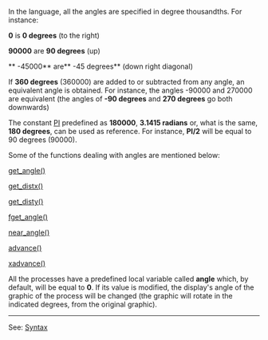 In the language, all the angles are specified in degree thousandths.
For instance:

  **0** is **0 degrees** (to the right)

  **90000** are **90 degrees** (up)

 ** -45000** are** -45 degrees** (down right diagonal)


If **360 degrees** (360000) are added to or subtracted from any angle, an equivalent angle is obtained. For instance, the angles -90000 and 270000 are equivalent (the angles of **-90 degrees** and **270 degrees**
go both downwards)

The constant [PI](pi.md) predefined as **180000**, **3.1415 radians** or, what is the same, **180 degrees**, can be used as reference. For instance, **PI/2** will be equal to 90 degrees (90000).

Some of the functions dealing with angles are mentioned below:

  [get_angle()](get_angle().md)

  [get_distx()](get_distx().md)

  [get_disty()](get_disty().md)

  [fget_angle()](fget_angle().md)

  [near_angle()](near_angle().md)

  [advance()](advance().md)

  [xadvance()](xadvance().md)


All the processes have a predefined local variable called **angle**
which, by default, will be equal to **0**. If its value is modified, the display's angle of the graphic of the process will be changed (the graphic will rotate in the indicated degrees, from the original graphic).

---------------------------------------
See: [Syntax](syntax_of_a_programdot.md)

